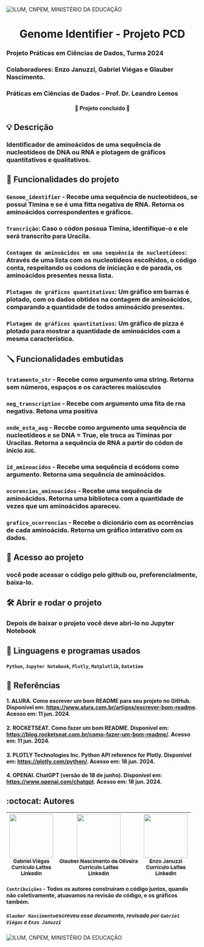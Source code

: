 ![ ILUM, CNPEM, MINISTÉRIO DA EDUCAÇÃO](https://github.com/Glaubernaoli/PCD---GenomeIdentifier/assets/172425065/bcfc56a4-b124-4988-88b4-e860cb438f27)

<h1 align="center"> Genome Identifier - Projeto PCD </h1>

### Projeto Práticas em Ciências de Dados, Turma 2024
### Colaboradores: Enzo Januzzi, Gabriel  Viégas e Glauber Nascimento.  
### Práticas em Ciências de Dados -  Prof. Dr. Leandro Lemos
 <h4 align="center"> 
    🏁  Projeto concluído 🏁
</h4>

## 💡 Descrição
### Identificador de aminoácidos de uma sequência de nucleotídeos de DNA ou RNA e plotagem de gráficos quantitativos e qualitativos.

## 🔨 Funcionalidades do projeto
### `Genome_identifier` - Recebe uma sequência de nucleotídeos, se possui Timina e se é uma fitta negativa de RNA. Retorna os aminoácidos correspondentes e gráficos.

### `Trancrição`: Caso o códon possua Timina, identifique-o e ele será transcrito para Uracila.

### `Contagem de aminoácidos em uma sequência de nucleotídeos`: Através de uma lista com os nucleotídeos escolhidos, o código conta, respeitando os codons de iníciação e de parada, os aminoácidos presentes nessa lista.<br> 

### `Plotagem de gráficos quantitativos`: Um gráfico em barras é plotado, com os dados obtidos na contagem de aminoácidos, comparando a quantidade de todos aminoácido presentes.

### `Plotagem de gráficos quantitativos`: Um gráfico de pizza é plotado para mostrar a quantidade de aminoácidos com a mesma característica.

## 🪛 Funcionalidades embutidas

### `tratamento_str` - Recebe como argumento uma string. Retorna sem números, espaços e os caracteres maiúsculos
### `neg_transcription` - Recebe com argumento uma fita de rna negativa. Retona uma positiva
### `onde_esta_aug` - Recebe como argumento uma sequência de nucleotídeos e se DNA = True, ele troca as Timinas por Uracilas. Retorna a sequência de RNA a partir do códon de início `AUG`.
### `id_aminoacidos` - Recebe uma sequência d ecódons como argumento. Retorna uma sequência de aminoácidos.
### `ocorencias_aminoacidos` - Recebe uma sequência de aminoácidos. Retorna uma biblioteca com a quantidade de vezes que um aminoácidos apareceu.
### `grafico_ocorrencias` - Recebe o dicionário com as ocorrências de cada aminoácido. Retorna um gráfico interativo com os dados.

## 📁 Acesso ao projeto

### você pode acessar o código pelo github ou, preferencialmente, baixa-lo.

## 🛠️ Abrir e rodar o projeto

### Depois de baixar o projeto você deve abri-lo no Jupyter Notebook

## 📓 Linguagens e programas usados 

#### `Python`, `Jupyter Notebook`, `Plotly`, `Matplotlib`, `Datetime`
##
## 📖 Referências
#### 1.  ALURA. Como escrever um bom README para seu projeto no GitHub. Disponível em: https://www.alura.com.br/artigos/escrever-bom-readme. Acesso em: 11 jun. 2024.
#### 2.  ROCKETSEAT. Como fazer um bom README. Disponível em: https://blog.rocketseat.com.br/como-fazer-um-bom-readme/. Acesso em: 11 jun. 2024.
#### 3.  PLOTLY Technologies Inc. Python API reference for Plotly. Disponível em: https://plotly.com/python/. Acesso em: 18 jun. 2024.
#### 4.  OPENAI. ChatGPT (versão de 18 de junho). Disponível em: https://www.openai.com/chatgpt. Acesso em: 18 jun. 2024. 
##  :octocat:  Autores

| [<img loading="lazy" src="https://github.com/Glaubernaoli/PCD---GenomeIdentifier/assets/172425065/7739b48f-cff8-4278-ae19-a38aa4f451df" width=115><br> <sub>Gabriel Viégas </sub>](https://github.com/gabviegas)<br> [<sub>Currículo Lattes</sub>](http://lattes.cnpq.br/9830206667772540)<br> [<sub>Linkedin</sub>]() |  [<img loading="lazy" src="https://github.com/Glaubernaoli/PCD---GenomeIdentifier/assets/172425065/ecbf1a63-69ba-450a-bb1d-770450b17189" width=115><br><sub>Glauber Nascimento de Oliveira</sub>](https://github.com/Glaubernaoli)<br> [<sub>Currículo Lattes</sub>](http://lattes.cnpq.br/0913262665776521)<br> [<sub>Linkedin</sub>](https://www.linkedin.com/in/glauber-naoli/) |  [<img loading="lazy" src="https://github.com/Glaubernaoli/PCD---GenomeIdentifier/assets/172425065/3a46fdd6-2a61-4d80-92ec-efa18f758f50" width=115><br><sub>Enzo Januzzi</sub>](https://github.com/EnzoJanuzzi)<br> [<sub>Currículo Lattes</sub>](http://lattes.cnpq.br/1031555112242239)<br> [<sub>Linkedin</sub>](https://www.linkedin.com/in/enzo-januzzi-xavier-9063842b0/?utm_source=share&utm_campaign=share_via&utm_content=profile&utm_medium=android_app) |
| :---: | :---: | :---: |
 #### `Contribuições` - Todos os autores construíram o código juntos, quando não coletivamente, atuavamos na revisão do código, e os gráficos também.
 ##### `Glauber Nascimento`escreveu esse documento, revisado por `Gabriel Viégas` e `Enzo Januzzi`

![ILUM, CNPEM, MINISTÉRIO DA EDUCAÇÃO](https://github.com/Glaubernaoli/PCD---GenomeIdentifier/assets/172425065/6c9216ea-0cdb-4dac-aac5-445d505b2804)





